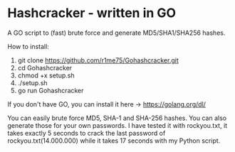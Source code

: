 # Hashcracker - written in GO
A GO script to (fast) brute force and generate MD5/SHA1/SHA256 hashes.

How to install:

1) git clone https://github.com/r1me75/Gohashcracker.git
2) cd Gohashcracker
3) chmod +x setup.sh
4) ./setup.sh
5) go run Gohashcracker

If you don't have GO, you can install it here -> https://golang.org/dl/

You can easily brute force MD5, SHA-1 and SHA-256 hashes.
You can also generate those for your own passwords.
I have tested it with rockyou.txt, it takes exactly 5 seconds to crack the last password of rockyou.txt(14.000.000) while it takes 17 seconds with my Python script.
